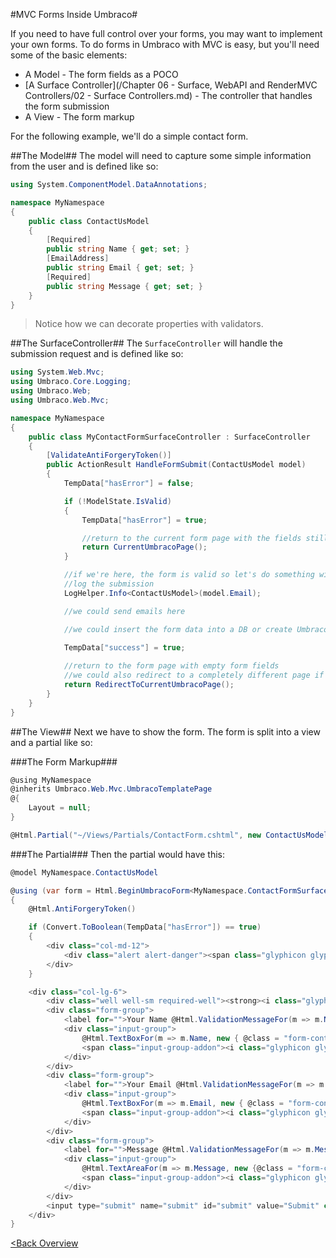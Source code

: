 #MVC Forms Inside Umbraco#

If you need to have full control over your forms, you may want to implement your own forms.  To do forms in Umbraco with MVC is easy, but you'll need some of the basic elements:

* A Model - The form fields as a POCO
* [A Surface Controller](/Chapter 06 - Surface, WebAPI and RenderMVC Controllers/02 - Surface Controllers.md) - The controller that handles the form submission
* A View - The form markup

For the following example, we'll do a simple contact form.

##The Model##
The model will need to capture some simple information from the user and is defined like so:

```c#
using System.ComponentModel.DataAnnotations;

namespace MyNamespace
{
    public class ContactUsModel
    {
        [Required]
        public string Name { get; set; }
        [EmailAddress]
        public string Email { get; set; }
        [Required]
        public string Message { get; set; }
    }
}
```
>Notice how we can decorate properties with validators.

##The SurfaceController##
The `SurfaceController` will handle the submission request and is defined like so:

```c#
using System.Web.Mvc;
using Umbraco.Core.Logging;
using Umbraco.Web;
using Umbraco.Web.Mvc;

namespace MyNamespace
{
    public class MyContactFormSurfaceController : SurfaceController
    {
        [ValidateAntiForgeryToken()] 
        public ActionResult HandleFormSubmit(ContactUsModel model)
        {
            TempData["hasError"] = false;

            if (!ModelState.IsValid)
            {
                TempData["hasError"] = true;

                //return to the current form page with the fields still populated
                return CurrentUmbracoPage();
            }

            //if we're here, the form is valid so let's do something with the form data
            //log the submission   
            LogHelper.Info<ContactUsModel>(model.Email);

            //we could send emails here

            //we could insert the form data into a DB or create Umbraco nodes to represent the form data
           
            TempData["success"] = true;

            //return to the form page with empty form fields
            //we could also redirect to a completely different page if we want
            return RedirectToCurrentUmbracoPage();
        }
    }
}
```

##The View##
Next we have to show the form.  The form is split into a view and a partial like so:

###The Form Markup###
```c#
@using MyNamespace
@inherits Umbraco.Web.Mvc.UmbracoTemplatePage
@{
    Layout = null;
}

@Html.Partial("~/Views/Partials/ContactForm.cshtml", new ContactUsModel())
```

###The Partial###
Then the partial would have this:
```c#
@model MyNamespace.ContactUsModel

@using (var form = Html.BeginUmbracoForm<MyNamespace.ContactFormSurfaceController>("HandleFormSubmit"))
{
    @Html.AntiForgeryToken()

    if (Convert.ToBoolean(TempData["hasError"]) == true)
    {
        <div class="col-md-12">
            <div class="alert alert-danger"><span class="glyphicon glyphicon-alert"></span><strong> Error! Please check the inputs.</strong></div>
        </div>
    }

    <div class="col-lg-6">
        <div class="well well-sm required-well"><strong><i class="glyphicon glyphicon-ok form-control-feedback"></i> Required Field</strong></div>
        <div class="form-group">
            <label for="">Your Name @Html.ValidationMessageFor(m => m.Name)</label>
            <div class="input-group">
                @Html.TextBoxFor(m => m.Name, new { @class = "form-control", placeholder = "Enter Name", required = "required" })
                <span class="input-group-addon"><i class="glyphicon glyphicon-ok form-control-feedback"></i></span>
            </div>
        </div>
        <div class="form-group">
            <label for="">Your Email @Html.ValidationMessageFor(m => m.Email)</label>
            <div class="input-group">
                @Html.TextBoxFor(m => m.Email, new { @class = "form-control", placeholder = "Enter Email", required = "required" })
                <span class="input-group-addon"><i class="glyphicon glyphicon-ok form-control-feedback"></i></span>
            </div>
        </div>
        <div class="form-group">
            <label for="">Message @Html.ValidationMessageFor(m => m.Message)</label>
            <div class="input-group">
                @Html.TextAreaFor(m => m.Message, new {@class = "form-control", rows = 5, required = "required"})
                <span class="input-group-addon"><i class="glyphicon glyphicon-ok form-control-feedback"></i></span>
            </div>
        </div>
        <input type="submit" name="submit" id="submit" value="Submit" class="btn btn-info pull-right">
    </div>
}
```

[<Back Overview](README.md)
